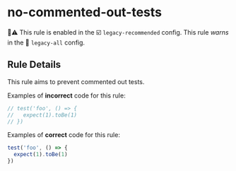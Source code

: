 # no-commented-out-tests

💼⚠️ This rule is enabled in the ☑️ `legacy-recommended` config. This rule _warns_ in the 🔵 `legacy-all` config.

<!-- end auto-generated rule header -->

## Rule Details

This rule aims to prevent commented out tests.

Examples of **incorrect** code for this rule:

```ts
// test('foo', () => {
//   expect(1).toBe(1)
// })
```

Examples of **correct** code for this rule:

```ts
test('foo', () => {
  expect(1).toBe(1)
})
```
